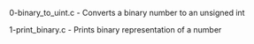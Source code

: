 0-binary_to_uint.c     - Converts a binary number to an unsigned int

1-print_binary.c       - Prints binary representation of a number




